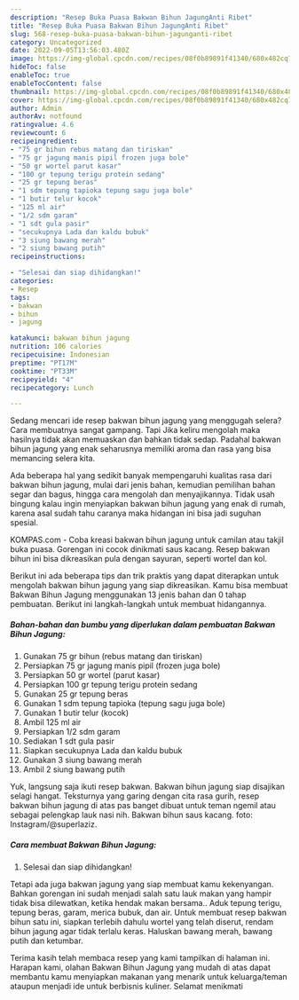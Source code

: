 ```yaml
---
description: "Resep Buka Puasa Bakwan Bihun JagungAnti Ribet"
title: "Resep Buka Puasa Bakwan Bihun JagungAnti Ribet"
slug: 568-resep-buka-puasa-bakwan-bihun-jagunganti-ribet
category: Uncategorized
date: 2022-09-05T13:56:03.480Z
image: https://img-global.cpcdn.com/recipes/08f0b89891f41340/680x482cq70/bakwan-bihun-jagung-foto-resep-utama.jpg
hideToc: false
enableToc: true
enableTocContent: false
thumbnail: https://img-global.cpcdn.com/recipes/08f0b89891f41340/680x482cq70/bakwan-bihun-jagung-foto-resep-utama.jpg
cover: https://img-global.cpcdn.com/recipes/08f0b89891f41340/680x482cq70/bakwan-bihun-jagung-foto-resep-utama.jpg
author: Admin
authorAv: notfound
ratingvalue: 4.6
reviewcount: 6
recipeingredient:
- "75 gr bihun rebus matang dan tiriskan"
- "75 gr jagung manis pipil frozen juga bole"
- "50 gr wortel parut kasar"
- "100 gr tepung terigu protein sedang"
- "25 gr tepung beras"
- "1 sdm tepung tapioka tepung sagu juga bole"
- "1 butir telur kocok"
- "125 ml air"
- "1/2 sdm garam"
- "1 sdt gula pasir"
- "secukupnya Lada dan kaldu bubuk"
- "3 siung bawang merah"
- "2 siung bawang putih"
recipeinstructions:

- "Selesai dan siap dihidangkan!"
categories:
- Resep
tags:
- bakwan
- bihun
- jagung

katakunci: bakwan bihun jagung 
nutrition: 106 calories
recipecuisine: Indonesian
preptime: "PT17M"
cooktime: "PT33M"
recipeyield: "4"
recipecategory: Lunch

---
```



Sedang mencari ide resep bakwan bihun jagung yang menggugah selera? Cara membuatnya sangat gampang. Tapi Jika keliru mengolah maka hasilnya tidak akan memuaskan dan bahkan tidak sedap. Padahal bakwan bihun jagung yang enak seharusnya memiliki aroma dan rasa yang bisa memancing selera kita.


Ada beberapa hal yang sedikit banyak mempengaruhi kualitas rasa dari bakwan bihun jagung, mulai dari jenis bahan, kemudian pemilihan bahan segar dan bagus, hingga cara mengolah dan menyajikannya. Tidak usah bingung kalau ingin menyiapkan bakwan bihun jagung yang enak di rumah, karena asal sudah tahu caranya maka hidangan ini bisa jadi suguhan spesial.

KOMPAS.com - Coba kreasi bakwan bihun jagung untuk camilan atau takjil buka puasa. Gorengan ini cocok dinikmati saus kacang. Resep bakwan bihun ini bisa dikreasikan pula dengan sayuran, seperti wortel dan kol.


Berikut ini ada beberapa tips dan trik praktis yang dapat diterapkan untuk mengolah bakwan bihun jagung yang siap dikreasikan. Kamu bisa membuat Bakwan Bihun Jagung menggunakan 13 jenis bahan dan 0 tahap pembuatan. Berikut ini langkah-langkah untuk membuat hidangannya.

<!--inarticleads1-->

##### Bahan-bahan dan bumbu yang diperlukan dalam pembuatan Bakwan Bihun Jagung:

1. Gunakan 75 gr bihun (rebus matang dan tiriskan)
1. Persiapkan 75 gr jagung manis pipil (frozen juga bole)
1. Persiapkan 50 gr wortel (parut kasar)
1. Persiapkan 100 gr tepung terigu protein sedang
1. Gunakan 25 gr tepung beras
1. Gunakan 1 sdm tepung tapioka (tepung sagu juga bole)
1. Gunakan 1 butir telur (kocok)
1. Ambil 125 ml air
1. Persiapkan 1/2 sdm garam
1. Sediakan 1 sdt gula pasir
1. Siapkan secukupnya Lada dan kaldu bubuk
1. Gunakan 3 siung bawang merah
1. Ambil 2 siung bawang putih


Yuk, langsung saja ikuti resep bakwan. Bakwan bihun jagung siap disajikan selagi hangat. Teksturnya yang garing dengan cita rasa gurih, resep bakwan bihun jagung di atas pas banget dibuat untuk teman ngemil atau sebagai pelengkap lauk nasi nih. Bakwan bihun saus kacang. foto: Instagram/@superlaziz. 

<!--inarticleads2-->

##### Cara membuat Bakwan Bihun Jagung:


1. Selesai dan siap dihidangkan!

Tetapi ada juga bakwan jagung yang siap membuat kamu kekenyangan. Bahkan gorengan ini sudah menjadi salah satu lauk makan yang hampir tidak bisa dilewatkan, ketika hendak makan bersama.. Aduk tepung terigu, tepung beras, garam, merica bubuk, dan air. Untuk membuat resep bakwan bihun satu ini, siapkan terlebih dahulu wortel yang telah diserut, rendam bihun jagung agar tidak terlalu keras. Haluskan bawang merah, bawang putih dan ketumbar. 

Terima kasih telah membaca resep yang kami tampilkan di halaman ini. Harapan kami, olahan Bakwan Bihun Jagung yang mudah di atas dapat membantu kamu menyiapkan makanan yang menarik untuk keluarga/teman ataupun menjadi ide untuk berbisnis kuliner. Selamat menikmati
